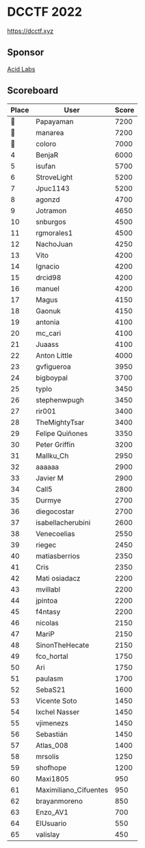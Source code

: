 # DCCTF 2022
https://dcctf.xyz

## Sponsor
[Acid Labs](https://weareacidlabs.com/)

## Scoreboard
| Place | User                 | Score    |
|-------|----------------------|----------|
|🥇      |Papayaman             |7200      |
|🥈      |manarea               |7200      |
|🥉      |coloro                |7000      |
|4      |BenjaR                |6000      |
|5      |isufan                |5700      |
|6      |StroveLight           |5200      |
|7      |Jpuc1143              |5200      |
|8      |agonzd                |4700      |
|9      |Jotramon              |4650      |
|10     |snburgos              |4500      |
|11     |rgmorales1            |4500      |
|12     |NachoJuan             |4250      |
|13     |Vito                  |4200      |
|14     |Ignacio               |4200      |
|15     |drcid98               |4200      |
|16     |manuel                |4200      |
|17     |Magus                 |4150      |
|18     |Gaonuk                |4150      |
|19     |antonia               |4100      |
|20     |mc_cari               |4100      |
|21     |Juaass                |4100      |
|22     |Anton Little          |4000      |
|23     |gvfigueroa            |3950      |
|24     |bigboypal             |3700      |
|25     |typlo                 |3450      |
|26     |stephenwpugh          |3450      |
|27     |rir001                |3400      |
|28     |TheMightyTsar         |3400      |
|29     |Felipe Quiñones       |3350      |
|30     |Peter Griffin         |3200      |
|31     |Mallku_Ch             |2950      |
|32     |aaaaaa                |2900      |
|33     |Javier M              |2900      |
|34     |Call5                 |2800      |
|35     |Durmye                |2700      |
|36     |diegocostar           |2700      |
|37     |isabellacherubini     |2600      |
|38     |Venecoelias           |2550      |
|39     |riegec                |2450      |
|40     |matiasberrios         |2350      |
|41     |Cris                  |2350      |
|42     |Mati osiadacz         |2200      |
|43     |mvillabl              |2200      |
|44     |jpintoa               |2200      |
|45     |f4ntasy               |2200      |
|46     |nicolas               |2150      |
|47     |MariP                 |2150      |
|48     |SinonTheHecate        |2150      |
|49     |fco_hortal            |1750      |
|50     |Ari                   |1750      |
|51     |paulasm               |1700      |
|52     |SebaS21               |1600      |
|53     |Vicente Soto          |1450      |
|54     |Ixchel Nasser         |1450      |
|55     |vjimenezs             |1450      |
|56     |Sebastián             |1450      |
|57     |Atlas_008             |1400      |
|58     |mrsolis               |1250      |
|59     |shofhope              |1200      |
|60     |Maxi1805              |950       |
|61     |Maximiliano_Cifuentes |950       |
|62     |brayanmoreno          |850       |
|63     |Enzo_AV1              |700       |
|64     |ElUsuario             |550       |
|65     |valislay              |450       |
